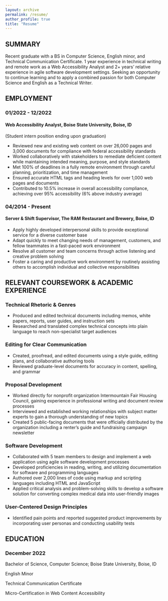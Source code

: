 ```yaml
---
layout: archive
permalink: /resume/
author_profile: true
title: "Resume"
---
```

## SUMMARY

Recent graduate with a BS in Computer Science, English minor, and Technical Communication Certificate. 1 year experience in technical writing and remote work as a Web Accessibility Analyst and 2+ years’ relative experience in agile software development settings. Seeking an opportunity to continue learning and to apply a combined passion for both Computer Science and English as a Technical Writer.



## EMPLOYMENT

### 01/2022 - 12/2022

#### Web Accessibility Analyst, Boise State University, Boise, ID

(Student intern position ending upon graduation)

* Reviewed new and existing web content on over 26,000 pages and 3,000 documents for compliance with federal accessibility standards
* Worked collaboratively with stakeholders to remediate deficient content while maintaining intended meaning, purpose, and style standards
* Met 100% of deadlines in a fully remote environment through careful planning, prioritization, and time management
* Ensured accurate HTML tags and heading levels for over 1,000 web pages and documents
* Contributed to 10.5% increase in overall accessibility compliance, achieving over 95% accessibility (6% above industry average)

### 04/2014 - Present

#### Server & Shift Supervisor, The RAM Restaurant and Brewery, Boise, ID

* Apply highly developed interpersonal skills to provide exceptional service for a diverse customer base
* Adapt quickly to meet changing needs of management, customers, and fellow teammates in a fast-paced work environment
* Resolve all customer and team concerns through active listening and creative problem solving
* Foster a caring and productive work environment by routinely assisting others to accomplish individual and collective responsibilities



## RELEVANT COURSEWORK & ACADEMIC EXPERIENCE

### Technical Rhetoric & Genres

* Produced and edited technical documents including memos, white papers, reports, user guides, and instruction sets
* Researched and translated complex technical concepts into plain language to reach non-specialist target audiences

### Editing for Clear Communication

* Created, proofread, and edited documents using a style guide, editing plans, and collaborative authoring tools
* Reviewed graduate-level documents for accuracy in content, spelling, and grammar

### Proposal Development

* Worked directly for nonprofit organization Intermountain Fair Housing Council, gaining experience in professional writing and document review processes
* Interviewed and established working relationships with subject matter experts to gain a thorough understanding of new topics
* Created 5 public-facing documents that were officially distributed by the organization including a renter’s guide and fundraising campaign newsletter

### Software Development

* Collaborated with 5 team members to design and implement a web application using agile software development processes
* Developed proficiencies in reading, writing, and utilizing documentation for software and programming languages
* Authored over 2,000 lines of code using markup and scripting languages including HTML and JavaScript
* Applied critical analysis and problem-solving skills to develop a software solution for converting complex medical data into user-friendly images

### User-Centered Design Principles 

* Identified pain points and reported suggested product improvements by incorporating user personas and conducting usability tests



## EDUCATION

### December 2022

Bachelor of Science, Computer Science; Boise State University, Boise, ID

English Minor

Technical Communication Certificate

Micro-Certification in Web Content Accessibility
